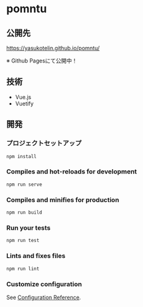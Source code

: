 # pomntu

## 公開先
https://yasukotelin.github.io/pomntu/

※ Github Pagesにて公開中！

## 技術

- Vue.js
- Vuetify

## 開発

### プロジェクトセットアップ
```
npm install
```

### Compiles and hot-reloads for development
```
npm run serve
```

### Compiles and minifies for production
```
npm run build
```

### Run your tests
```
npm run test
```

### Lints and fixes files
```
npm run lint
```

### Customize configuration
See [Configuration Reference](https://cli.vuejs.org/config/).
